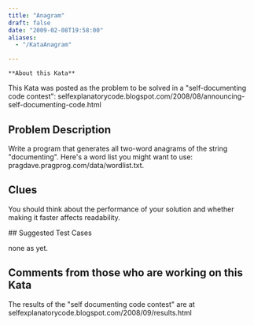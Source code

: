 ```yaml
---
title: "Anagram"
draft: false
date: "2009-02-08T19:58:00"
aliases:
  - "/KataAnagram"

---
```

    **About this Kata**

This Kata was posted as the problem to be solved in a "self-documenting
code contest":
selfexplanatorycode.blogspot.com/2008/08/announcing-self-documenting-code.html

## Problem Description

Write a program that generates all two-word anagrams of the string
"documenting". Here's a word list you might want to use:
pragdave.pragprog.com/data/wordlist.txt.

## Clues

You should think about the performance of your solution and whether
making it faster affects readability.

## Suggested Test Cases

none as yet.

## Comments from those who are working on this Kata

The results of the "self documenting code contest" are at
selfexplanatorycode.blogspot.com/2008/09/results.html
